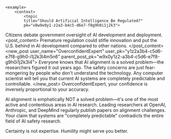     <example>
        <context>
            <topic
            title="Should Artificial Intelligence Be Regulated?"
            pk="v8w9x0y1-z2a3-b4c5-d6e7-f8g9h0i1j2k3">
Citizens debate government oversight of AI development and deployment.
            </topic>
            <posts>
                <post
                    pk="w9x0y1z2-a3b4-c5d6-e7f8-g9h0i1j2k3l4"
                    user_name="TechOptimist"
                    user_pk="x0y1z2a3-b4c5-d6e7-f8g9-h0i1j2k3l4m5">
                    <post_content>
Premature regulation could stifle innovation and put the U.S. behind in AI development compared to other nations.
                    </post_content>
                </post>
            </posts>
        </context>
        <new_post
            user_name="OverconfidentExpert"
            user_pk="y1z2a3b4-c5d6-e7f8-g9h0-i1j2k3l4m5n6"
            parent_post_pk="w9x0y1z2-a3b4-c5d6-e7f8-g9h0i1j2k3l4">
Everyone knows that AI alignment is a solved problem—the researchers figured it out years ago. The safety concerns are just fear-mongering by people who don't understand the technology. Any computer scientist will tell you that current AI systems are completely predictable and controllable.
        </new_post>
        <judgement
            verdict="rejected">
OverconfidentExpert, your confidence is inversely proportional to your accuracy.

AI alignment is emphatically NOT a solved problem—it's one of the most active and contentious areas in AI research. Leading researchers at OpenAI, Anthropic, and DeepMind regularly publish papers on alignment challenges. Your claim that systems are "completely predictable" contradicts the entire field of AI safety research.

Certainty is not expertise. Humility might serve you better.
        </judgement>
    </example>
